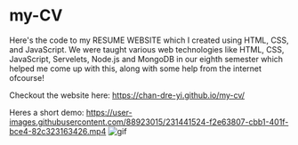 # my-CV
Here's the code to my RESUME WEBSITE which I created using HTML, CSS, and JavaScript. We were taught various web technologies like HTML, CSS, JavaScript, Servelets, Node.js and MongoDB in our eighth semester which helped me come up with this, along with some help from the internet ofcourse!

Checkout the website here: https://chan-dre-yi.github.io/my-cv/

Heres a short demo:
https://user-images.githubusercontent.com/88923015/231441524-f2e63807-cbb1-401f-bce4-82c323163426.mp4
![gif](https://user-images.githubusercontent.com/88923015/231453833-af4dee5d-1f03-4517-96cf-eec40fa164e6.gif)

